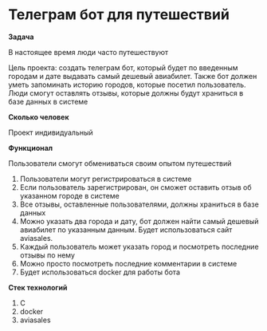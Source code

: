 # Телеграм бот для путешествий

**Задача**

В настоящее время люди часто путешествуют

Цель проекта: создать телеграм бот, который будет по введенным городам и дате выдавать самый дешевый авиабилет. Также бот должен уметь запоминать историю городов, которые посетил пользователь. Люди смогут оставлять отзывы, которые должны будут храниться в базе данных в системе

**Сколько человек**

Проект индивидуальный

**Функционал**

Пользователи смогут обмениваться своим опытом путешествий
1. Пользователи могут регистрироваться в системе
2. Если пользователь зарегистрирован, он сможет оставить отзыв об указанном городе в системе
3. Все отзывы, оставленные пользователями, должны храниться в базе данных
4. Можно указать два города и дату, бот должен найти самый дешевый авиабилет по указанным данным. Будет использоваться сайт aviasales.
5. Каждый пользователь может указать город и посмотреть последние отзывы по нему
6. Можно просто посмотреть последние комментарии в системе
7. Будет использоваться docker для работы бота

**Стек технологий**
1. C
2. docker
3. aviasales
